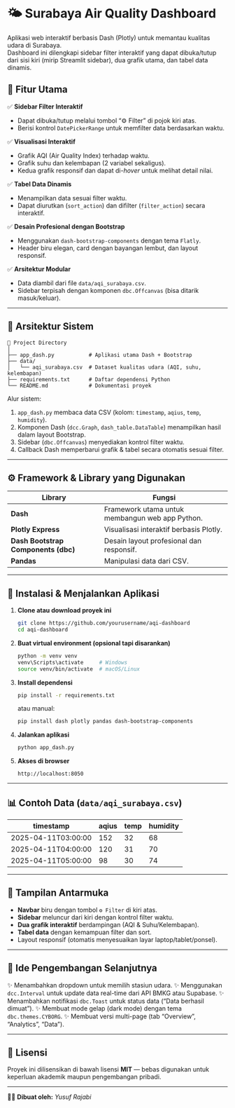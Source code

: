
# 🌤️ Surabaya Air Quality Dashboard

Aplikasi web interaktif berbasis Dash (Plotly) untuk memantau kualitas udara di Surabaya.  
Dashboard ini dilengkapi sidebar filter interaktif yang dapat dibuka/tutup dari sisi kiri (mirip Streamlit sidebar), dua grafik utama, dan tabel data dinamis.



## 🚀 Fitur Utama

✅ **Sidebar Filter Interaktif**
- Dapat dibuka/tutup melalui tombol “⚙️ Filter” di pojok kiri atas.
- Berisi kontrol `DatePickerRange` untuk memfilter data berdasarkan waktu.

✅ **Visualisasi Interaktif**
- Grafik AQI (Air Quality Index) terhadap waktu.
- Grafik suhu dan kelembapan (2 variabel sekaligus).
- Kedua grafik responsif dan dapat di-*hover* untuk melihat detail nilai.

✅ **Tabel Data Dinamis**
- Menampilkan data sesuai filter waktu.
- Dapat diurutkan (`sort_action`) dan difilter (`filter_action`) secara interaktif.

✅ **Desain Profesional dengan Bootstrap**
- Menggunakan `dash-bootstrap-components` dengan tema `Flatly`.
- Header biru elegan, card dengan bayangan lembut, dan layout responsif.

✅ **Arsitektur Modular**
- Data diambil dari file `data/aqi_surabaya.csv`.
- Sidebar terpisah dengan komponen `dbc.Offcanvas` (bisa ditarik masuk/keluar).

---

## 🧠 Arsitektur Sistem

```
📂 Project Directory
│
├── app_dash.py           # Aplikasi utama Dash + Bootstrap
├── data/
│   └── aqi_surabaya.csv  # Dataset kualitas udara (AQI, suhu, kelembapan)
├── requirements.txt      # Daftar dependensi Python
└── README.md             # Dokumentasi proyek
```


Alur sistem:
1. `app_dash.py` membaca data CSV (kolom: `timestamp`, `aqius`, `temp`, `humidity`).
2. Komponen Dash (`dcc.Graph`, `dash_table.DataTable`) menampilkan hasil dalam layout Bootstrap.
3. Sidebar (`dbc.Offcanvas`) menyediakan kontrol filter waktu.
4. Callback Dash memperbarui grafik & tabel secara otomatis sesuai filter.

---

## ⚙️ Framework & Library yang Digunakan

| Library | Fungsi |
|----------|---------|
| **Dash** | Framework utama untuk membangun web app Python. |
| **Plotly Express** | Visualisasi interaktif berbasis Plotly. |
| **Dash Bootstrap Components (dbc)** | Desain layout profesional dan responsif. |
| **Pandas** | Manipulasi data dari CSV. |

---

## 🧩 Instalasi & Menjalankan Aplikasi

1. **Clone atau download proyek ini**
   ```bash
   git clone https://github.com/yourusername/aqi-dashboard
   cd aqi-dashboard

2. **Buat virtual environment (opsional tapi disarankan)**

   ```bash
   python -m venv venv
   venv\Scripts\activate     # Windows
   source venv/bin/activate  # macOS/Linux
   ```

3. **Install dependensi**

   ```bash
   pip install -r requirements.txt
   ```

   atau manual:

   ```bash
   pip install dash plotly pandas dash-bootstrap-components
   ```

4. **Jalankan aplikasi**

   ```bash
   python app_dash.py
   ```

5. **Akses di browser**

   ```
   http://localhost:8050
   ```

---

## 📊 Contoh Data (`data/aqi_surabaya.csv`)

| timestamp           | aqius | temp | humidity |
| ------------------- | ----- | ---- | -------- |
| 2025-04-11T03:00:00 | 152   | 32   | 68       |
| 2025-04-11T04:00:00 | 120   | 31   | 70       |
| 2025-04-11T05:00:00 | 98    | 30   | 74       |

---

## 🌈 Tampilan Antarmuka

* **Navbar** biru dengan tombol `⚙️ Filter` di kiri atas.
* **Sidebar** meluncur dari kiri dengan kontrol filter waktu.
* **Dua grafik interaktif** berdampingan (AQI & Suhu/Kelembapan).
* **Tabel data** dengan kemampuan filter dan sort.
* Layout responsif (otomatis menyesuaikan layar laptop/tablet/ponsel).

---

## 🧠 Ide Pengembangan Selanjutnya

✨ Menambahkan dropdown untuk memilih stasiun udara.
✨ Menggunakan `dcc.Interval` untuk update data real-time dari API BMKG atau Supabase.
✨ Menambahkan notifikasi `dbc.Toast` untuk status data (“Data berhasil dimuat”).
✨ Membuat mode gelap (dark mode) dengan tema `dbc.themes.CYBORG`.
✨ Membuat versi multi-page (tab “Overview”, “Analytics”, “Data”).

---

## 📜 Lisensi

Proyek ini dilisensikan di bawah lisensi **MIT** — bebas digunakan untuk keperluan akademik maupun pengembangan pribadi.

---

👨‍💻 **Dibuat oleh:**
*Yusuf Rajabi*



